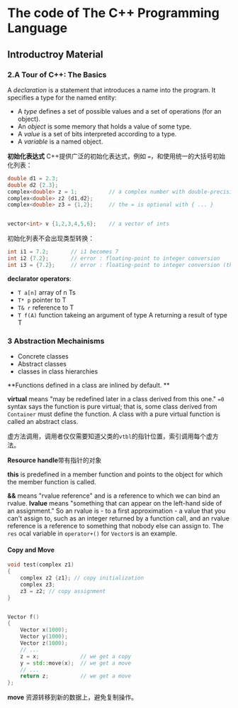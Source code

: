 # The code of The C++ Programming Language

## Introductroy Material

### 2.A Tour of C++: The Basics

A *declaration* is a statement that introduces a name into the program. It specifies a type for the
named entity:
- A *type* defines a set of possible values and a set of operations (for an object).
- An *object* is some memory that holds a value of some type.
- A *value* is a set of bits interpreted according to a type.
- A *variable* is a named object.


**初始化表达式**
C++提供广泛的初始化表达式，例如 `=`，和使用统一的大括号初始化列表：

```c++
double d1 = 2.3;
double d2 {2.3};
complex<double> z = 1;          // a complex number with double-precision floating-point scalars
complex<double> z2 {d1,d2};
complex<double> z3 = {1,2};     // the = is optional with { ... }


vector<int> v {1,2,3,4,5,6};    // a vector of ints
```

初始化列表不会出现类型转换：

```c++
int i1 = 7.2;       // i1 becomes 7
int i2 {7.2};       // error : floating-point to integer conversion
int i3 = {7.2};     // error : floating-point to integer conversion (the = is redundant)
```

**declarator operators**:
- `T a[n]` array of n Ts
- `T* p` pointer to T
- `T& r` reference to T
- `T f(A)` function takeing an argument of type A returning a result of type T

### 3 Abstraction Mechainisms

- Concrete classes
- Abstract classes
- classes in class hierarchies

**Functions defined in a class are inlined by default. **

**virtual** means "may be redefined later in a class derived from this one."
`=0` syntax says the function is pure virtual; that is, some class derived
from `Container` must define the function. A class with a pure virtual function
is called an abstract class.

虚方法调用，调用者仅仅需要知道父类的`vtbl`的指针位置，索引调用每个虚方法。

**Resource handle**带有指针的对象

**this** is predefined in a member function and points to the object for which the member
function is called.

**&&** means "rvalue reference" and is a reference to which we can bind an rvalue.
**lvalue** means "something that can appear on the left-hand side of an assignment."
So an rvalue is - to a first approximation - a value that you can't assign to,
such as an integer returned by a function call, and an rvalue reference is a 
reference to something that nobody else can assign to. The `res` ocal variable
in `operator+()` for `Vector`s is an example.

#### Copy and Move

```c++
void test(complex z1)
{
    complex z2 {z1}; // copy initialization
    complex z3;
    z3 = z2; // copy assignment
}


Vector f()
{
    Vector x(1000);
    Vector y(1000);
    Vector z(1000);
    // ...
    z = x;             // we get a copy
    y = std::move(x);  // we get a move
    // ...
    return z;          // we get a move
};

```

**move** 资源转移到新的数据上，避免复制操作。

